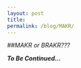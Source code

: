```yaml
--- 
layout: post 
title: 
permalink: /blog/MAKR/
---
```


_##MAKR or BRAKR???_  

_**To Be Continued...**_
